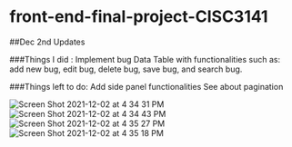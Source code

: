 # front-end-final-project-CISC3141

##Dec 2nd Updates

###Things I did :
Implement bug Data Table with functionalities such as: add new bug, edit bug, delete bug, save bug, and search bug. 

###Things left to do:
Add side panel functionalities
See about pagination


![Screen Shot 2021-12-02 at 4 34 31 PM](https://user-images.githubusercontent.com/70613782/144509643-ce06153a-38fa-4300-ba5d-be4252f86996.png )
![Screen Shot 2021-12-02 at 4 34 43 PM](https://user-images.githubusercontent.com/70613782/144509685-15a03320-a0c6-4586-a3fc-51fea3821ab8.png )
![Screen Shot 2021-12-02 at 4 35 27 PM](https://user-images.githubusercontent.com/70613782/144509707-6f3f1e55-a511-46f5-9e40-705eb62ef0ea.png )
![Screen Shot 2021-12-02 at 4 35 18 PM](https://user-images.githubusercontent.com/70613782/144509734-72ae3a2c-3880-4e6d-8b61-6bc53eee4ef4.png )






